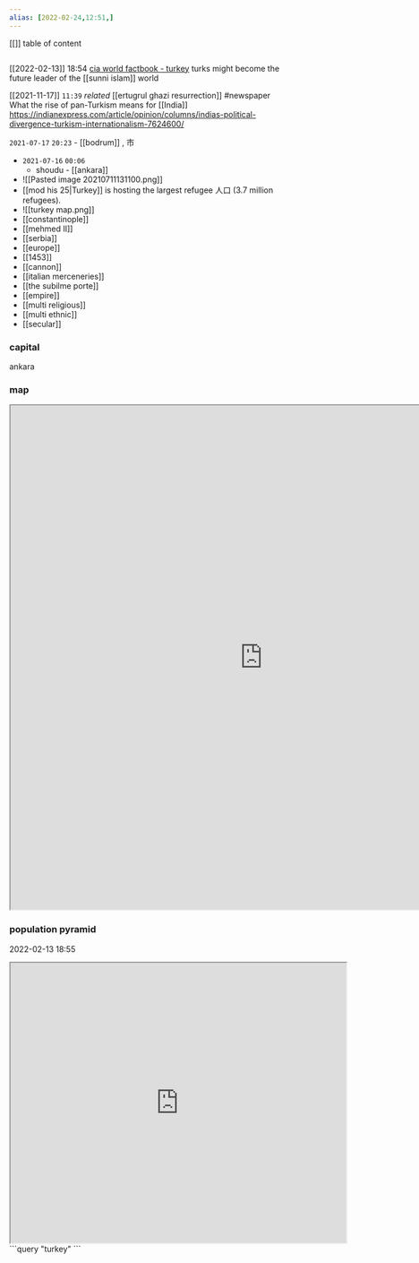 ```yaml
---
alias: [2022-02-24,12:51,]
---
```

[[]]
table of content
```toc
```
[[2022-02-13]] 18:54
[cia world factbook - turkey](https://www.cia.gov/the-world-factbook/countries/turkey)
turks might become the future leader of the [[sunni islam]] world

[[2021-11-17]]  `11:39` _related_ [[ertugrul ghazi resurrection]] #newspaper 
What the rise of pan-Turkism means for [[India]]
https://indianexpress.com/article/opinion/columns/indias-political-divergence-turkism-internationalism-7624600/

`2021-07-17`  `20:23`
	- [[bodrum]] , 市
- `2021-07-16`  `00:06`
	- shoudu - [[ankara]]
- ![[Pasted image 20210711131100.png]]
- [[mod his 25|Turkey]] is hosting the largest refugee 人口 (3.7 million refugees).
- ![[turkey map.png]]
- [[constantinople]]
- [[mehmed II]]
- [[serbia]]
- [[europe]]
- [[1453]]
- [[cannon]]
- [[italian merceneries]]
- [[the subilme porte]]
- [[empire]]
- [[multi religious]]
- [[multi ethnic]]
- [[secular]]
### capital
ankara
### map
<iframe src="https://duckduckgo.com/?t=ffab&q=turkey&ia=web&iaxm=about" width="900" height="900" ></iframe>

### population pyramid

2022-02-13 18:55

<iframe src="https://www.populationpyramid.net/turkey/2019/" width="600" height="500" ></iframe>
```query
"turkey"
```